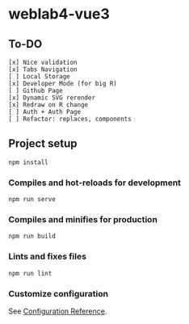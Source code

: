 # weblab4-vue3

## To-DO
```
[x] Nice validation 
[x] Tabs Navigation
[ ] Local Storage
[x] Developer Mode (for big R)
[ ] Github Page
[x] Dynamic SVG rerender
[x] Redraw on R change
[ ] Auth + Auth Page
[ ] Refactor: replaces, components
```

## Project setup
```
npm install
```

### Compiles and hot-reloads for development
```
npm run serve
```

### Compiles and minifies for production
```
npm run build
```

### Lints and fixes files
```
npm run lint
```

### Customize configuration
See [Configuration Reference](https://cli.vuejs.org/config/).
